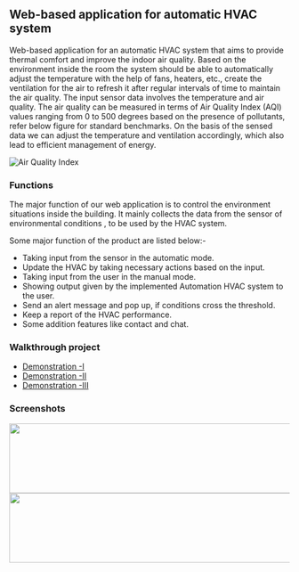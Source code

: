 
## Web-based application for automatic HVAC system ##

Web-based application for an automatic HVAC system  that aims to provide thermal comfort and improve the indoor air quality. Based on the environment inside the room the system should be able to automatically adjust the temperature with the help of fans, heaters, etc., create the ventilation for the air to refresh it after regular intervals of time to maintain the air quality. The input sensor data involves the temperature and air quality. The air quality can be measured in terms of Air Quality Index (AQI) values ranging from 0 to 500 degrees based on the presence of pollutants, refer below figure for standard benchmarks. On the basis of the sensed data we can adjust the temperature and ventilation accordingly, which also lead to efficient management of energy.

![Air Quality Index](https://image.jimcdn.com/app/cms/image/transf/none/path/s84afce38611cf0b3/image/ia4b650b2720d122f/version/1573649439/thresholds-colors-and-meaning-of-the-levels-of-the-air-quality-index.png)

### Functions
The major function of our web application is to control the environment situations inside the building. It mainly collects the data from the sensor of environmental conditions , to be used by the HVAC system.

Some major function of the product are listed below:-

- Taking input from the sensor in the automatic mode.
- Update the HVAC by taking necessary actions based on the input.
- Taking input from the user in the manual mode.
- Showing output given by the implemented Automation HVAC system to the user.
- Send an alert message and pop up, if conditions cross the threshold.
- Keep a report of the HVAC performance.
- Some addition features like contact and chat.                                                                                                                                       
 ### Walkthrough project
 
* [Demonstration -I](https://drive.google.com/file/d/1sqWYC3FoaXFFNGhfDLg2T7vr8DnjDQJO/view?usp=sharing)
* [Demonstration -II](https://drive.google.com/file/d/1sqcd8l6rp7k9ls5xT_3Jx3KlnAgIUHom/view?usp=sharing)
* [Demonstration -III](https://drive.google.com/file/d/1sqE_UglHAPSAq_1wnLWZzCEumH56hgd7/view?usp=sharing)
      
 ### Screenshots
 <img src="https://github.com/karan0046/hvac-management-system/blob/main/src/assets/ms1.png" height = "125px" width="850px">
 <img src="https://github.com/karan0046/hvac-management-system/blob/main/src/assets/ms2.png" height = "125px" width="850px">
